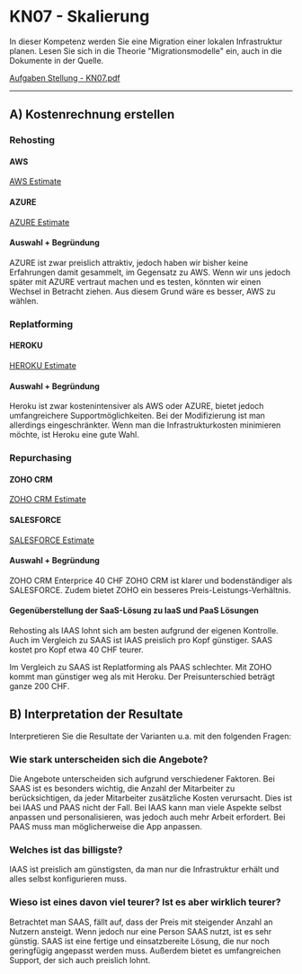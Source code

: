 # KN07 - Skalierung

In dieser Kompetenz werden Sie eine Migration einer lokalen Infrastruktur planen. Lesen Sie sich
in die Theorie "Migrationsmodelle" ein, auch in die Dokumente in der Quelle.

[Aufgaben Stellung - KN07.pdf](/KN00/Content/KN07.pdf)

---

## A) Kostenrechnung erstellen

### Rehosting

#### AWS
[AWS Estimate](/KN07/Content/Estimate%20AWS.png)

#### AZURE
[AZURE Estimate](/KN07/Content/Estimate%20Azure.png)

#### Auswahl + Begründung
AZURE ist zwar preislich attraktiv, jedoch haben wir bisher keine Erfahrungen damit gesammelt, im Gegensatz zu AWS. Wenn wir uns jedoch später mit AZURE vertraut machen und es testen, könnten wir einen Wechsel in Betracht ziehen. Aus diesem Grund wäre es besser, AWS zu wählen.

### Replatforming

#### HEROKU
[HEROKU Estimate](/KN07/Content/Estimate%20Heroku.png)

#### Auswahl + Begründung
Heroku ist zwar kostenintensiver als AWS oder AZURE, bietet jedoch umfangreichere Supportmöglichkeiten. Bei der Modifizierung ist man allerdings eingeschränkter. Wenn man die Infrastrukturkosten minimieren möchte, ist Heroku eine gute Wahl.

### Repurchasing

#### ZOHO CRM
[ZOHO CRM Estimate](/KN07/Content/Estimate%20ZOHO.png)

#### SALESFORCE
[SALESFORCE Estimate](/KN07/Content/Estimate%20SalesFroce.png)

#### Auswahl + Begründung
ZOHO CRM Enterprice 40 CHF
ZOHO CRM ist klarer und bodenständiger als SALESFORCE.
Zudem bietet ZOHO ein besseres Preis-Leistungs-Verhältnis.

#### Gegenüberstellung der SaaS-Lösung zu IaaS und PaaS Lösungen
Rehosting als IAAS lohnt sich am besten aufgrund der eigenen Kontrolle. Auch im Vergleich zu SAAS ist IAAS preislich pro Kopf günstiger. SAAS kostet pro Kopf etwa 40 CHF teurer.

Im Vergleich zu SAAS ist Replatforming als PAAS schlechter. Mit ZOHO kommt man günstiger weg als mit Heroku. Der Preisunterschied beträgt ganze 200 CHF.

## B) Interpretation der Resultate
Interpretieren Sie die Resultate der Varianten u.a. mit den folgenden Fragen:

### Wie stark unterscheiden sich die Angebote? 
Die Angebote unterscheiden sich aufgrund verschiedener Faktoren. Bei SAAS ist es besonders wichtig, die Anzahl der Mitarbeiter zu berücksichtigen, da jeder Mitarbeiter zusätzliche Kosten verursacht. Dies ist bei IAAS und PAAS nicht der Fall. Bei IAAS kann man viele Aspekte selbst anpassen und personalisieren, was jedoch auch mehr Arbeit erfordert. Bei PAAS muss man möglicherweise die App anpassen.

### Welches ist das billigste?
IAAS ist preislich am günstigsten, da man nur die Infrastruktur erhält und alles selbst konfigurieren muss.

### Wieso ist eines davon viel teurer? Ist es aber wirklich teurer?
Betrachtet man SAAS, fällt auf, dass der Preis mit steigender Anzahl an Nutzern ansteigt. Wenn jedoch nur eine Person SAAS nutzt, ist es sehr günstig.  SAAS ist eine fertige und einsatzbereite Lösung, die nur noch geringfügig angepasst werden muss. Außerdem bietet es umfangreichen Support, der sich auch preislich lohnt.